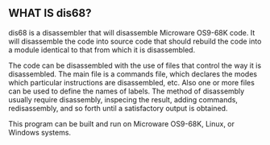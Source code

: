 WHAT IS dis68?
-------------

dis68 is a disassembler that will disassemble Microware OS9-68K code.  It
will disassemble the code into source code that should rebuild the code into
a module identical to that from which it is disassembled.

The code can be disassembled with the use of files that control the way it
is disassembled.  The main file is a commands file, which declares the modes
which particular instructions are disassembled, etc. Also one or more files
can be used to define the names of labels.  The method of disassembly usually
require disassembly, inspecing the result, adding commands, redisassembly,
and so forth until a satisfactory output is obtained.

This program can be built and run on Microware OS9-68K, Linux, or Windows
systems.
